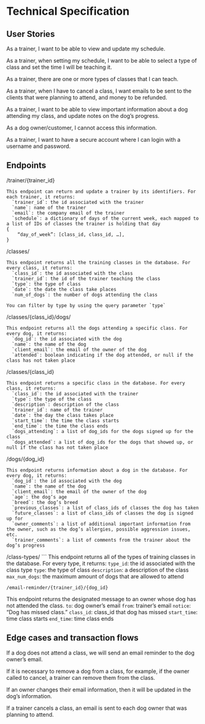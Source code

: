 # Technical Specification

## User Stories

As a trainer, I want to be able to view and update my schedule.

As a trainer, when setting my schedule, I want to be able to select a type of class and set the time I will be teaching it. 

As a trainer, there are one or more types of classes that I can teach.

As a trainer, when I have to cancel a class, I want emails to be sent to the clients that were planning to attend, and money to be refunded.

As a trainer, I want to be able to view important information about a dog attending my class, and update notes on the dog’s progress.

As a dog owner/customer, I cannot access this information.

As a trainer, I want to have a secure account where I can login with a username and password. 

## Endpoints

/trainer/{trainer_id}
```
This endpoint can return and update a trainer by its identifiers. For each trainer, it returns:
  `trainer_id`: the id associated with the trainer
  `name`: name of the trainer
  `email`: the company email of the trainer
  `schedule`: a dictionary of days of the current week, each mapped to a list of IDs of classes the trainer is holding that day
{	
	“day_of_week”: [class_id, class_id, …],
}
```
/classes/
```
This endpoint returns all the training classes in the database. For every class, it returns:
  `class_id`: the id associated with the class
  `trainer_id`: the id of the trainer teaching the class
  `type`: the type of class
  `date`: the date the class take places
  `num_of_dogs`: the number of dogs attending the class

You can filter by type by using the query parameter `type`
```
/classes/{class_id}/dogs/
```
This endpoint returns all the dogs attending a specific class. For every dog, it returns:
  `dog_id`: the id associated with the dog
  `name`: the name of the dog
  `client_email`: the email of the owner of the dog
  `attended`: boolean indicating if the dog attended, or null if the class has not taken place
```
/classes/{class_id}
```
This endpoint returns a specific class in the database. For every class, it returns:
  `class_id`: the id associated with the trainer
  `type`: the type of the class
  `description`: description of the class
  `trainer_id`: name of the trainer
  `date`: the day the class takes place
  `start_time`: the time the class starts
  `end_time`: the time the class ends
  `dogs_attending`: a list of dog_ids for the dogs signed up for the class
  `dogs_attended`: a list of dog_ids for the dogs that showed up, or null if the class has not taken place
```
/dogs/{dog_id}
```
This endpoint returns information about a dog in the database. For every dog, it returns:
  `dog_id`: the id associated with the dog
  `name`: the name of the dog
  `client_email`: the email of the owner of the dog
  `age`: the dog’s age
  `breed`: the dog’s breed
  `previous_classes`: a list of class_ids of classes the dog has taken
  `future_classes`: a list of class_ids of classes the dog is signed up for
  `owner_comments`: a list of additional important information from the owner, such as the dog’s allergies, possible aggression issues, etc. 
  `trainer_comments`: a list of comments from the trainer about the dog’s progress
```
/class-types/
		```
This endpoint returns all of the types of training classes in the database. For every type, it returns:
  `type_id`: the id associated with the class type
  `type`: the type of class
  `description`: a description of the class
  `max_num_dogs`: the maximum amount of dogs that are allowed to attend
```
/email-reminder/{trainer_id}/{dog_id}
``` 
This endpoint returns the designated message to an owner whose dog has not attended the class.
  `to`: dog owner’s email 
  `from`: trainer’s email
  `notice`: “Dog has missed class.”
  `class_id`: class_id that dog has missed
  `start_time`: time class starts
  `end_time`: time class ends


## Edge cases and transaction flows

If a dog does not attend a class, we will send an email reminder to the dog owner’s email.

If it is necessary to remove a dog from a class, for example, if the owner called to cancel, a trainer can remove them from the class.

If an owner changes their email information, then it will be updated in the dog’s information.

If a trainer cancels a class, an email is sent to each dog owner that was planning to attend. 
